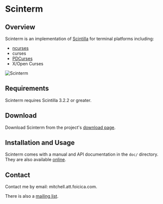 # Scinterm

## Overview

Scinterm is an implementation of [Scintilla][] for terminal platforms including:

* [ncurses][]
* curses
* [PDCurses][]
* X/Open Curses

![Scinterm](images/scinterm.png)

[Scintilla]: http://scintilla.org
[ncurses]: http://invisible-island.net/ncurses/
[PDCurses]: http://pdcurses.sourceforge.net/

## Requirements

Scinterm requires Scintilla 3.2.2 or greater.

## Download

Download Scinterm from the project's [download page][].

[download page]: http://foicica.com/scinterm/download

## Installation and Usage

Scinterm comes with a manual and API documentation in the `doc/` directory.
They are also available [online][].

[online]: http://foicica.com/scinterm

## Contact

Contact me by email: mitchell.att.foicica.com.

There is also a [mailing list][].

[mailing list]: http://foicica.com/lists

